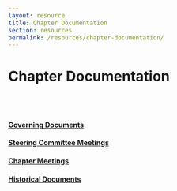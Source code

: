 ```yaml
---
layout: resource
title: Chapter Documentation
section: resources
permalink: /resources/chapter-documentation/
---
```

# Chapter Documentation  
</br>
</br>
<!-- Grid of sub-sections -->
<div class="row justify-content-center align-items-start">

  <!-- Governing Documents -->
  <div class="col-sm-12 col-md-6 mb-4 text-center">
    <h4>
      <a href="{{ '/resources/chapter-documentation/governing-documents/' | relative_url }}">
        Governing Documents
      </a>
    </h4>
  </div>

  <!-- Steering Committee Meetings -->
  <div class="col-sm-12 col-md-6 mb-4 text-center">
    <h4>
      <a href="{{ '/resources/chapter-documentation/steering-committee-meetings/' | relative_url }}">
        Steering Committee Meetings
      </a>
    </h4>
  </div>

  <!-- Chapter Meetings -->
  <div class="col-sm-12 col-md-6 mb-4 text-center">
    <h4>
      <a href="{{ '/resources/chapter-documentation/chapter-meetings/' | relative_url }}">
        Chapter Meetings
      </a>
    </h4>
  </div>

  <!-- Historical Documents -->
  <div class="col-sm-12 col-md-6 mb-4 text-center">
    <h4>
      <a href="{{ '/resources/chapter-documentation/historical-documents/' | relative_url }}">
        Historical Documents
      </a>
    </h4>
  </div>

</div>


